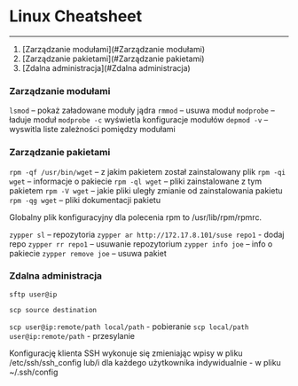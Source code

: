 # Linux Cheatsheet

------



1. [Zarządzanie modułami](#Zarządzanie modułami)
2. [Zarządzanie pakietami](#Zarządzanie pakietami)
3. [Zdalna administracja](#Zdalna administracja)

### Zarządzanie modułami

`lsmod` – pokaż załadowane moduły jądra
`rmmod` – usuwa moduł
`modprobe` – ładuje moduł
`modprobe -c` wyświetla konfiguracje modułów
`depmod -v` – wyswitla liste zależności pomiędzy modułami

### Zarządzanie pakietami

`rpm -qf /usr/bin/wget` – z jakim pakietem został zainstalowany plik
`rpm -qi wget` – informacje o pakiecie
`rpm -ql wget` – pliki zainstalowane z tym pakietem
`rpm -V wget` – jakie pliki uległy zmianie od zainstalowania pakietu
`rpm -qg wget` – pliki dokumentacji pakietu

Globalny plik konfiguracyjny dla polecenia rpm to /usr/lib/rpm/rpmrc.

`zypper sl` – repozytoria
`zypper ar http://172.17.8.101/suse repo1` - dodaj repo
`zypper rr repo1` – usuwanie repozytorium
`zypper info joe` – info o pakiecie
`zypper remove joe` – usuwa pakiet

### Zdalna administracja

`sftp user@ip`

`scp source destination`

`scp user@ip:remote/path local/path` - pobieranie
`scp local/path user@ip:remote/path` - przesylanie

Konfigurację klienta SSH wykonuje się zmieniając wpisy w pliku /etc/ssh/ssh_config lub/i dla każdego użytkownika indywidualnie - w pliku ~/.ssh/config
